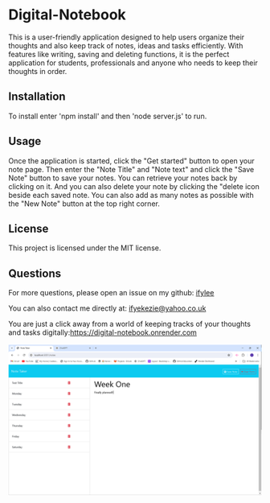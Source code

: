 # Digital-Notebook

This is a user-friendly application designed to help users organize their thoughts and also keep track of notes, ideas and tasks efficiently. With features like writing, saving and deleting functions, it is the perfect application for students, professionals and anyone who needs to keep their thoughts in order.

## Installation
To install enter 'npm install'  and then  'node server.js' to run.

## Usage
Once the application is started, click the "Get started" button to open your note page. Then enter the "Note Title" and "Note text" and click the "Save Note" button to save your notes. You can retrieve your notes back by clicking on it. And you can also delete your note by clicking the "delete icon beside each saved note. You can also add as many notes as possible with the "New Note" button at the top right corner.

## License
This project is licensed under the MIT license.

## Questions
For more questions, please open an issue on my github: [ifylee](https://github.com/ifylee)

You can also contact me directly at:  [ifyekezie@yahoo.co.uk](mailto:ifyekezie@yahoo.co.uk)



You are just a click away from a world of keeping tracks of your thoughts and tasks digitally:https://digital-notebook.onrender.com


![A screenshot of my generated digital notebook page](image-1.png)






